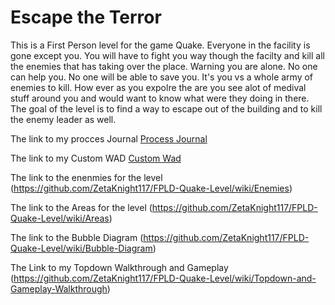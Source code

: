 # Escape the Terror

This is a First Person level for the game Quake. Everyone in the facility is gone except you. You will have to fight you way though the facilty and kill all the enemies that has taking over the place. Warning you are alone. No one can help you. No one will be able to save you. It's you vs a whole army of enemies to kill. How ever as you expolre the are you see alot of medival stuff around you and would want to know what were they doing in there. The goal of the level is to find a way to escape out of the building and to kill the enemy leader as well.

The link to my procces Journal [Process Journal](https://github.com/ZetaKnight117/FPLD-Quake-Level/wiki)

The link to my Custom WAD [Custom Wad](https://github.com/ZetaKnight117/FPLD-Quake-Level/wiki/Theme)

The link to the enenmies for the level (https://github.com/ZetaKnight117/FPLD-Quake-Level/wiki/Enemies)

The link to the Areas for the level (https://github.com/ZetaKnight117/FPLD-Quake-Level/wiki/Areas)
 
The link to the Bubble Diagram (https://github.com/ZetaKnight117/FPLD-Quake-Level/wiki/Bubble-Diagram)

The Link to my Topdown Walkthrough and Gameplay (https://github.com/ZetaKnight117/FPLD-Quake-Level/wiki/Topdown-and-Gameplay-Walkthrough)
